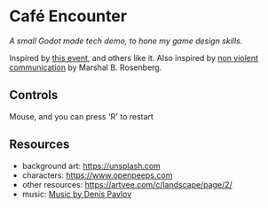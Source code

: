 # Café Encounter
_A small Godot made tech demo, to hone my game design skills._

Inspired by [this event](https://old.reddit.com/r/therewasanattempt/comments/1enikh0/to_use_the_bathroom_in_peace/?sort=controversial), and others like it.
Also inspired by [non violent communication](https://en.wikipedia.org/wiki/Nonviolent_Communication#:~:text=NVC%20is%20a%20communication%20tool,obtaining%20knowledge%20for%20future%20cooperation.) by Marshal B. Rosenberg.

## Controls
Mouse, and you can press 'R' to restart

## Resources
* background art: https://unsplash.com
* characters: https://www.openpeeps.com
* other resources: https://artvee.com/c/landscape/page/2/
* music: [Music by Denis Pavlov](https://pixabay.com/users/denis-pavlov-music-35636692)
